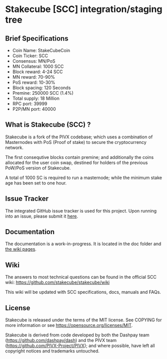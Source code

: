 Stakecube [SCC] integration/staging tree
========================================


Brief Specifications
--------------------

* Coin Name:       StakeCubeCoin
* Coin Ticker:     SCC
* Consensus:       MN/PoS
* MN Collateral:   1000 SCC
* Block reward:    4-24 SCC
* MN reward:       70-90%
* PoS reward:      10-30%
* Block spacing:   120 Seconds
* Premine:         250000 SCC (1.4%)
* Total supply:    18 Million
* RPC port:        39999
* P2P/MN port:     40000


What is Stakecube (SCC) ?
-------------------------

Stakecube is a fork of the PIVX codebase; which uses a combination of Masternodes with PoS (Proof of stake) to secure the cryptocurrency network.

The first consequtive blocks contain premine; and additionally the coins allocated for the user coin swap, destined for holders of the previous PoW/PoS version of Stakecube.

A total of 1000 SC is required to run a masternode; while the minimum stake age has been set to one hour.


Issue Tracker
------------

The integrated GitHub issue tracker is used for this project. Upon running into an issue, please submit it [here](https://github.com/stakecube/stakecube/issues).


Documentation
-------------

The documentation is a work-in-progress. It is located in the doc folder and [the wiki pages](https://github.com/stakecube/stakecube/wiki).


Wiki
----

The answers to most technical questions can be found in the official SCC wiki:
https://github.com/stakecube/stakecube/wiki

This wiki will be updated with SCC specifications, docs, manuals and FAQs.


License
-------

Stakecube is released under the terms of the MIT license.
See COPYING for more information or see https://opensource.org/licenses/MIT.

Stakecube is derived from code developed by both the Dashpay team (https://github.com/dashpay/dash) and the PIVX team (https://github.com/PIVX-Project/PIVX); and where possible, have left all copyright notices and trademarks untouched.

